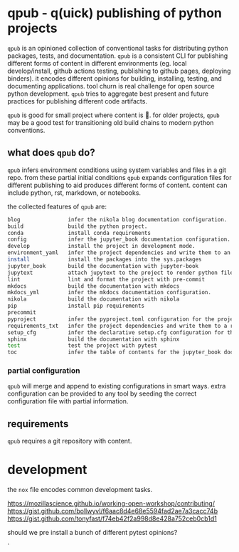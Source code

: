 # qpub - q(uick) publishing of python projects

`qpub` is an opinioned collection of conventional tasks for distributing python packages, tests, and documentation. `qpub` is a consistent CLI for publishing different forms of content in different environments (eg. local develop/install, github actions testing, publishing to github pages, deploying binders). it encodes different opinions for building, installing, testing, and documenting applications. tool churn is real challenge for open source python development. `qpub` tries to aggregate best present and future practices for publishing different code artifacts.

`qpub` is good for small project where content is :crown:. for older projects, `qpub` may be a good test for transitioning old build chains to modern python conventions.

## what does `qpub` do?

`qpub` infers environment conditions using system variables and files in a git repo. from these partial initial conditions `qpub` expands configuration files for different publishing to aid produces different forms of content. content can include python, rst, markdown, or notebooks.

the collected features of `qpub` are:

```bash
blog               infer the nikola blog documentation configuration.
build              build the python project.
conda              install conda requirements
config             infer the jupyter_book documentation configuration.
develop            install the project in development mode.
environment_yaml   infer the project dependencies and write them to an environment.yaml
install            install the packages into the sys.packages
jupyter_book       build the documentation with jupyter-book
jupytext           attach jupytext to the project to render python files.
lint               lint and format the project with pre-commit
mkdocs             build the documentation with mkdocs
mkdocs_yml         infer the mkdocs documentation configuration.
nikola             build the documentation with nikola
pip                install pip requirements
precommit          
pyproject          infer the pyproject.toml configuration for the project
requirements_txt   infer the project dependencies and write them to a requirements.txt
setup_cfg          infer the declarative setup.cfg configuration for the project
sphinx             build the documentation with sphinx
test               test the project with pytest
toc                infer the table of contents for the jupyter_book documentation.

```

### partial configuration

`qpub` will merge and append to existing configurations in smart ways. extra configuration can be provided to any tool by seeding the correct configuration file with partial information.


## requirements

`qpub` requires a git repository with content.

# development

the `nox` file encodes common development tasks.

https://mozillascience.github.io/working-open-workshop/contributing/
https://gist.github.com/bollwyvl/f6aac8d4e68e5594fad2ae7a3cacc74b
https://gist.github.com/tonyfast/f74eb42f2a998d8e428a752ceb0cb1d1

should we pre install a bunch of different pytest opinions?

[github actions]: #
`